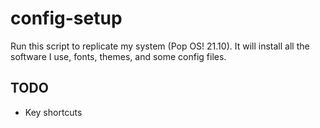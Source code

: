 # config-setup

Run this script to replicate my system (Pop OS! 21.10).
It will install all the software I use, fonts, themes, and some config files.

## TODO
- Key shortcuts